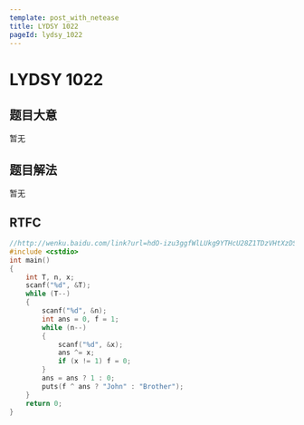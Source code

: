 ```yaml
---
template: post_with_netease
title: LYDSY 1022
pageId: lydsy_1022
---
```


# LYDSY 1022
<span id="poem"></span><script>$(function(){$.ajax('/api/poem?rnd='+Date.now()+Math.random()).done(function(data){$('#poem').text(data);});});</script>
## 题目大意
暂无

## 题目解法
暂无

## RTFC

```cpp
//http://wenku.baidu.com/link?url=hdO-izu3ggfWlLUkg9YTHcU28Z1TDzVHtXzDSDnDl4yVyTMjcA3i1qb9BNbJMVbSRm2q9D5MpN12DQNX_N1J4NJhb2larJdiw7-o8Ki9Hqa
#include <cstdio>
int main()
{
    int T, n, x;
    scanf("%d", &T);
    while (T--)
    {
        scanf("%d", &n);
        int ans = 0, f = 1;
        while (n--)
        {
            scanf("%d", &x);
            ans ^= x;
            if (x != 1) f = 0;
        }
        ans = ans ? 1 : 0;
        puts(f ^ ans ? "John" : "Brother");
    }
    return 0;
}
```
<div id="__comment"></div>
